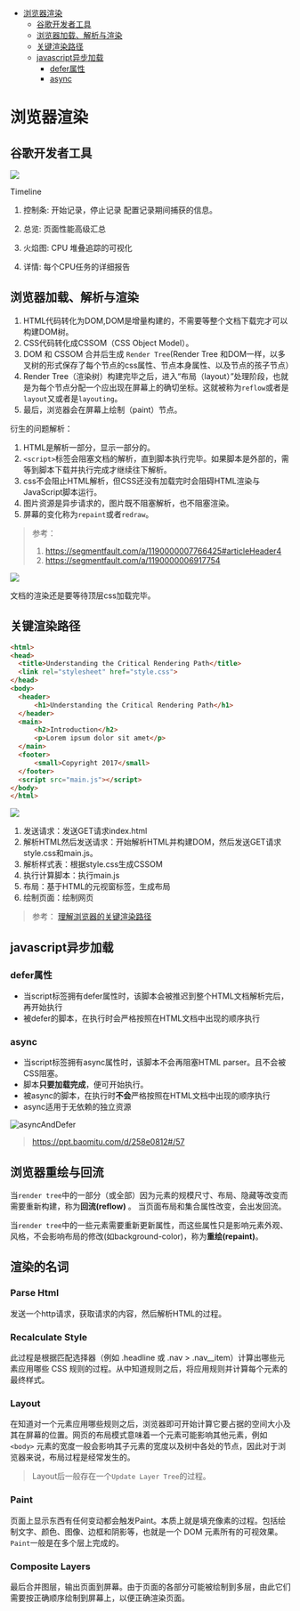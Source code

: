 
<!-- toc orderedList:0 depthFrom:1 depthTo:6 -->

* [浏览器渲染](#浏览器渲染)
    * [谷歌开发者工具](#谷歌开发者工具)
    * [浏览器加载、解析与渲染](#浏览器加载-解析与渲染)
    * [关键渲染路径](#关键渲染路径)
    * [javascript异步加载](#javascript异步加载)
        * [defer属性](#defer属性)
        * [async](#async)

<!-- tocstop -->

# 浏览器渲染

## 谷歌开发者工具

![](img/浏览器渲染.jpg)

Timeline

1. 控制条:
    开始记录，停止记录
    配置记录期间捕获的信息。


2. 总览:
    页面性能高级汇总


3. 火焰图:
    CPU 堆叠追踪的可视化


4. 详情:
    每个CPU任务的详细报告

## 浏览器加载、解析与渲染

1. HTML代码转化为DOM,DOM是增量构建的，不需要等整个文档下载完才可以构建DOM树。
2. CSS代码转化成CSSOM（CSS Object Model）。
3. DOM 和 CSSOM 合并后生成 `Render Tree`(Render Tree 和DOM一样，以多叉树的形式保存了每个节点的css属性、节点本身属性、以及节点的孩子节点）
4. Render Tree（渲染树）构建完毕之后，进入“布局（layout）”处理阶段，也就是为每个节点分配一个应出现在屏幕上的确切坐标。这就被称为`reflow`或者是`layout`又或者是`layouting`。
5. 最后，浏览器会在屏幕上绘制（paint）节点。

衍生的问题解析：

1. HTML是解析一部分，显示一部分的。
2. `<script>`标签会阻塞文档的解析，直到脚本执行完毕。如果脚本是外部的，需等到脚本下载并执行完成才继续往下解析。
3. css不会阻止HTML解析，但CSS还没有加载完时会阻碍HTML渲染与JavaScript脚本运行。
4. 图片资源是异步请求的，图片既不阻塞解析，也不阻塞渲染。
5. 屏幕的变化称为`repaint`或者`redraw`。

>参考：
> 1. https://segmentfault.com/a/1190000007766425#articleHeader4
> 2. https://segmentfault.com/a/1190000006917754

![](img/浏览器渲染_2.jpg)

文档的渲染还是要等待顶层css加载完毕。

## 关键渲染路径

```html
<html>
<head>
  <title>Understanding the Critical Rendering Path</title>
  <link rel="stylesheet" href="style.css">
</head>
<body>
  <header>
      <h1>Understanding the Critical Rendering Path</h1>
  </header>
  <main>
      <h2>Introduction</h2>
      <p>Lorem ipsum dolor sit amet</p>
  </main>
  <footer>
      <small>Copyright 2017</small>
  </footer>
  <script src="main.js"></script>
</body>
</html>
```
![](img/浏览器渲染_3.jpg)

1. 发送请求：发送GET请求index.html
2. 解析HTML然后发送请求：开始解析HTML并构建DOM，然后发送GET请求style.css和main.js。
3. 解析样式表：根据style.css生成CSSOM
4. 执行计算脚本：执行main.js
5. 布局：基于HTML的元视窗标签，生成布局
6. 绘制页面：绘制网页

>参考：
>[理解浏览器的关键渲染路径]( https://github.com/lx7575000/Translation/blob/master/%EF%BC%88%E8%AF%91%EF%BC%89%E7%90%86%E8%A7%A3%E6%B5%8F%E8%A7%88%E5%99%A8%E7%9A%84%E5%85%B3%E9%94%AE%E6%B8%B2%E6%9F%93%E8%B7%AF%E5%BE%84/%EF%BC%88%E8%AF%91%EF%BC%89%E7%90%86%E8%A7%A3%E6%B5%8F%E8%A7%88%E5%99%A8%E7%9A%84%E5%85%B3%E9%94%AE%E6%B8%B2%E6%9F%93%E8%B7%AF%E5%BE%84.md)

## javascript异步加载

### defer属性

 - 当script标签拥有defer属性时，该脚本会被推迟到整个HTML文档解析完后，再开始执行
 - 被defer的脚本，在执行时会严格按照在HTML文档中出现的顺序执行

### async

 - 当script标签拥有async属性时，该脚本不会再阻塞HTML parser。且不会被CSS阻塞。
 - 脚本**只要加载完成**，便可开始执行。
 - 被async的脚本，在执行时**不会**严格按照在HTML文档中出现的顺序执行
 - async适用于无依赖的独立资源

![asyncAndDefer](img/asyncAndDefer.jpg)

><https://ppt.baomitu.com/d/258e0812#/57>

## 浏览器重绘与回流

当`render tree`中的一部分（或全部）因为元素的规模尺寸、布局、隐藏等改变而需要重新构建，称为**回流(reflow)** 。
当页面布局和集合属性改变，会出发回流。

当`render tree`中的一些元素需要重新更新属性，而这些属性只是影响元素外观、风格，不会影响布局的修改(如background-color)，称为**重绘(repaint)**。

## 渲染的名词

### Parse Html

发送一个http请求，获取请求的内容，然后解析HTML的过程。

### Recalculate Style

此过程是根据匹配选择器（例如 .headline 或 .nav > .nav__item）计算出哪些元素应用哪些 CSS 规则的过程。从中知道规则之后，将应用规则并计算每个元素的最终样式。

### Layout

在知道对一个元素应用哪些规则之后，浏览器即可开始计算它要占据的空间大小及其在屏幕的位置。网页的布局模式意味着一个元素可能影响其他元素，例如 `<body>` 元素的宽度一般会影响其子元素的宽度以及树中各处的节点，因此对于浏览器来说，布局过程是经常发生的。

>Layout后一般存在一个`Update Layer Tree`的过程。

### Paint

页面上显示东西有任何变动都会触发Paint。本质上就是填充像素的过程。包括绘制文字、颜色、图像、边框和阴影等，也就是一个 DOM 元素所有的可视效果。`Paint`一般是在多个层上完成的。

### Composite Layers

最后合并图层，输出页面到屏幕。由于页面的各部分可能被绘制到多层，由此它们需要按正确顺序绘制到屏幕上，以便正确渲染页面。

